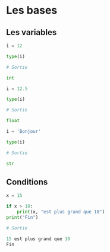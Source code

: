 # Les bases

## Les variables

```python
i = 12

type(i)

# Sortie

int
```

```python
i = 12.5

type(i)

# Sortie

float
```

```python
i = 'Bonjour'

type(i)

# Sortie

str
```

## Conditions

```python
x = 15

if x > 10:
    print(x, "est plus grand que 10")
print("Fin")

# Sortie

15 est plus grand que 10
Fin

```